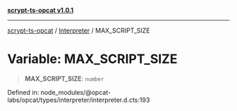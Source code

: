 [**scrypt-ts-opcat v1.0.1**](../../../README.md)

***

[scrypt-ts-opcat](../../../README.md) / [Interpreter](../README.md) / MAX\_SCRIPT\_SIZE

# Variable: MAX\_SCRIPT\_SIZE

> **MAX\_SCRIPT\_SIZE**: `number`

Defined in: node\_modules/@opcat-labs/opcat/types/interpreter/interpreter.d.cts:193
